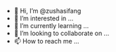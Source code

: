 - 👋 Hi, I’m @zushasifang
- 👀 I’m interested in ...
- 🌱 I’m currently learning ...
- 💞️ I’m looking to collaborate on ...
- 📫 How to reach me ...

<!---
zushasifang/zushasifang is a ✨ special ✨ repository because its `README.md` (this file) appears on your GitHub profile.
You can click the Preview link to take a look at your changes.
--->
